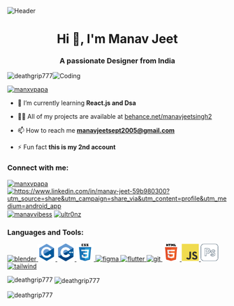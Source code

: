 ![Header](./![github-header-image](https://github.com/DeathGrip777/DeathGrip777/assets/172838975/86a16f41-7c19-405e-9b24-9e7d36b17ec7)
)
<h1 align="center">Hi 👋, I'm Manav Jeet</h1>
<h3 align="center">A passionate Designer from India</h3>
<img align="right" alt="Coding" width="400" src="https://i.pinimg.com/originals/7e/b2/49/7eb249f2fd2e58e9ad6dd60ef892971b.gif">

<p align="left"> <img src="https://komarev.com/ghpvc/?username=deathgrip777&label=Profile%20views&color=0e75b6&style=flat" alt="deathgrip777" /> </p>

<p align="left"> <a href="https://twitter.com/manxvpapa" target="blank"><img src="https://img.shields.io/twitter/follow/manxvpapa?logo=twitter&style=for-the-badge" alt="manxvpapa" /></a> </p>

- 🌱 I’m currently learning **React.js and Dsa**

- 👨‍💻 All of my projects are available at [behance.net/manavjeetsingh2](behance.net/manavjeetsingh2)

- 📫 How to reach me **manavjeetsept2005@gmail.com**

- ⚡ Fun fact **this is my 2nd account**

<h3 align="left">Connect with me:</h3>
<p align="left">
<a href="https://twitter.com/manxvpapa" target="blank"><img align="center" src="https://raw.githubusercontent.com/rahuldkjain/github-profile-readme-generator/master/src/images/icons/Social/twitter.svg" alt="manxvpapa" height="30" width="40" /></a>
<a href="https://linkedin.com/in/https://www.linkedin.com/in/manav-jeet-59b980300?utm_source=share&utm_campaign=share_via&utm_content=profile&utm_medium=android_app" target="blank"><img align="center" src="https://raw.githubusercontent.com/rahuldkjain/github-profile-readme-generator/master/src/images/icons/Social/linked-in-alt.svg" alt="https://www.linkedin.com/in/manav-jeet-59b980300?utm_source=share&utm_campaign=share_via&utm_content=profile&utm_medium=android_app" height="30" width="40" /></a>
<a href="https://instagram.com/manavvibess" target="blank"><img align="center" src="https://raw.githubusercontent.com/rahuldkjain/github-profile-readme-generator/master/src/images/icons/Social/instagram.svg" alt="manavvibess" height="30" width="40" /></a>
<a href="https://www.behance.net/ultr0nz" target="blank"><img align="center" src="https://raw.githubusercontent.com/rahuldkjain/github-profile-readme-generator/master/src/images/icons/Social/behance.svg" alt="ultr0nz" height="30" width="40" /></a>
</p>

<h3 align="left">Languages and Tools:</h3>
<p align="left"> <a href="https://www.blender.org/" target="_blank" rel="noreferrer"> <img src="https://download.blender.org/branding/community/blender_community_badge_white.svg" alt="blender" width="40" height="40"/> </a> <a href="https://www.cprogramming.com/" target="_blank" rel="noreferrer"> <img src="https://raw.githubusercontent.com/devicons/devicon/master/icons/c/c-original.svg" alt="c" width="40" height="40"/> </a> <a href="https://www.w3schools.com/cpp/" target="_blank" rel="noreferrer"> <img src="https://raw.githubusercontent.com/devicons/devicon/master/icons/cplusplus/cplusplus-original.svg" alt="cplusplus" width="40" height="40"/> </a> <a href="https://www.w3schools.com/css/" target="_blank" rel="noreferrer"> <img src="https://raw.githubusercontent.com/devicons/devicon/master/icons/css3/css3-original-wordmark.svg" alt="css3" width="40" height="40"/> </a> <a href="https://www.figma.com/" target="_blank" rel="noreferrer"> <img src="https://www.vectorlogo.zone/logos/figma/figma-icon.svg" alt="figma" width="40" height="40"/> </a> <a href="https://flutter.dev" target="_blank" rel="noreferrer"> <img src="https://www.vectorlogo.zone/logos/flutterio/flutterio-icon.svg" alt="flutter" width="40" height="40"/> </a> <a href="https://git-scm.com/" target="_blank" rel="noreferrer"> <img src="https://www.vectorlogo.zone/logos/git-scm/git-scm-icon.svg" alt="git" width="40" height="40"/> </a> <a href="https://www.w3.org/html/" target="_blank" rel="noreferrer"> <img src="https://raw.githubusercontent.com/devicons/devicon/master/icons/html5/html5-original-wordmark.svg" alt="html5" width="40" height="40"/> </a> <a href="https://developer.mozilla.org/en-US/docs/Web/JavaScript" target="_blank" rel="noreferrer"> <img src="https://raw.githubusercontent.com/devicons/devicon/master/icons/javascript/javascript-original.svg" alt="javascript" width="40" height="40"/> </a> <a href="https://www.photoshop.com/en" target="_blank" rel="noreferrer"> <img src="https://raw.githubusercontent.com/devicons/devicon/master/icons/photoshop/photoshop-line.svg" alt="photoshop" width="40" height="40"/> </a> <a href="https://tailwindcss.com/" target="_blank" rel="noreferrer"> <img src="https://www.vectorlogo.zone/logos/tailwindcss/tailwindcss-icon.svg" alt="tailwind" width="40" height="40"/> </a> </p>

<p><img align="left" src="https://github-readme-stats.vercel.app/api/top-langs?username=deathgrip777&show_icons=true&locale=en&layout=compact" alt="deathgrip777" /></p>

<p>&nbsp;<img align="center" src="https://github-readme-stats.vercel.app/api?username=deathgrip777&show_icons=true&locale=en" alt="deathgrip777" /></p>

<p><img align="center" src="https://github-readme-streak-stats.herokuapp.com/?user=deathgrip777&" alt="deathgrip777" /></p>
